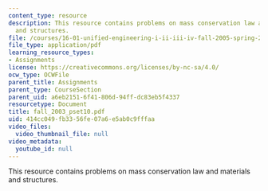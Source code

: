 ```yaml
---
content_type: resource
description: This resource contains problems on mass conservation law and materials
  and structures.
file: /courses/16-01-unified-engineering-i-ii-iii-iv-fall-2005-spring-2006/414cc049fb3356fe07a6e5ab0c9fffaa_fall_2003_pset10.pdf
file_type: application/pdf
learning_resource_types:
- Assignments
license: https://creativecommons.org/licenses/by-nc-sa/4.0/
ocw_type: OCWFile
parent_title: Assignments
parent_type: CourseSection
parent_uid: a6eb2151-6f41-806d-94ff-dc83eb5f4337
resourcetype: Document
title: fall_2003_pset10.pdf
uid: 414cc049-fb33-56fe-07a6-e5ab0c9fffaa
video_files:
  video_thumbnail_file: null
video_metadata:
  youtube_id: null
---
```

This resource contains problems on mass conservation law and materials and structures.
